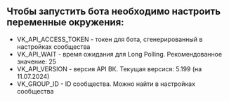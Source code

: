 ## Чтобы запустить бота необходимо настроить переменные окружения:
+ VK_API_ACCESS_TOKEN - токен для бота, сгенерированный в настройках сообщества
+ VK_API_WAIT - время ожидания для Long Polling. Рекомендованное значение: 25
+ VK_API_VERSION - версия API ВК. Текущая версися: 5.199 (на 11.07.2024)
+ VK_GROUP_ID - ID сообщества. Можно найти в настройках сообщества
